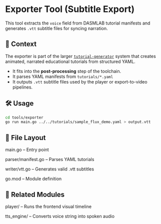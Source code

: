 # Exporter Tool (Subtitle Export)

This tool extracts the `voice` field from DASMLAB tutorial manifests and generates `.vtt` subtitle files for syncing narration.

## 🔗 Context

The exporter is part of the larger [`tutorial-generator`](../../) system that creates animated, narrated educational tutorials from structured YAML.

- It fits into the **post-processing** step of the toolchain.
- It parses YAML manifests from `tutorials/*.yaml`
- It outputs `.vtt` subtitle files used by the player or export-to-video pipelines.

## 🛠 Usage

```bash
cd tools/exporter
go run main.go ../../tutorials/sample_flux_demo.yaml > output.vtt
```

## 📂 File Layout

main.go – Entry point

parser/manifest.go – Parses YAML tutorials

writer/vtt.go – Generates valid .vtt subtitles

go.mod – Module definition

## 🧩 Related Modules

player/ – Runs the frontend visual timeline

tts_engine/ – Converts voice string into spoken audio
